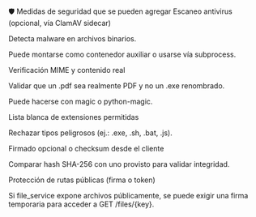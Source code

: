 🛡️ Medidas de seguridad que se pueden agregar
Escaneo antivirus (opcional, vía ClamAV sidecar)

Detecta malware en archivos binarios.

Puede montarse como contenedor auxiliar o usarse vía subprocess.

Verificación MIME y contenido real

Validar que un .pdf sea realmente PDF y no un .exe renombrado.

Puede hacerse con magic o python-magic.

Lista blanca de extensiones permitidas

Rechazar tipos peligrosos (ej.: .exe, .sh, .bat, .js).

Firmado opcional o checksum desde el cliente

Comparar hash SHA-256 con uno provisto para validar integridad.

Protección de rutas públicas (firma o token)

Si file_service expone archivos públicamente, se puede exigir una firma temporaria para acceder a GET /files/{key}.

